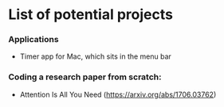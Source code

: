 # List of potential projects

### Applications
- Timer app for Mac, which sits in the menu bar

### Coding a research paper from scratch:
- Attention Is All You Need (https://arxiv.org/abs/1706.03762)
